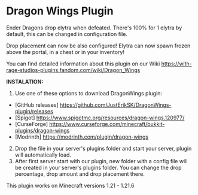 # Dragon Wings Plugin
Ender Dragons drop elytra when defeated. There's 100% for 1 elytra by default, this can be changed in configuration file.

Drop placement can now be also configured! Elytra can now spawn frozen above the portal, in a chest or in your inventory!

You can find detailed information about this plugin on our Wiki https://with-rage-studios-plugins.fandom.com/wiki/Dragon_Wings

**INSTALATION:**

1. Use one of these options to download DragonWings plugin:
- [GitHub releases] https://github.com/JustErikSK/DragonWings-plugin/releases
- [Spigot] https://www.spigotmc.org/resources/dragon-wings.120977/
- [CurseForge] https://www.curseforge.com/minecraft/bukkit-plugins/dragon-wings
- [Modrinth] https://modrinth.com/plugin/dragon-wings
2. Drop the file in your server's plugins folder and start your server, plugin will automatically load.
3. After first server start with our plugin, new folder with a config file will be created in your server's plugins folder. You can change the drop percentage, drop amount and drop placement there.

This plugin works on Minecraft versions 1.21 - 1.21.6
